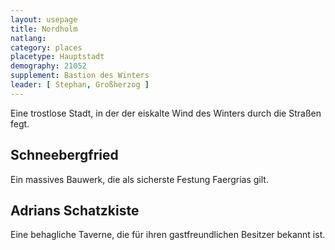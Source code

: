 ```yaml
---
layout: usepage
title: Nordholm
natlang: 
category: places
placetype: Hauptstadt
demography: 21052
supplement: Bastion des Winters
leader: [ Stephan, Großherzog ]
---
```


Eine trostlose Stadt, in der der eiskalte Wind des Winters durch die Straßen fegt.

<!--more-->

## Schneebergfried

Ein massives Bauwerk, die als sicherste Festung Faergrias gilt.

## Adrians Schatzkiste

Eine behagliche Taverne, die für ihren gastfreundlichen Besitzer bekannt ist.